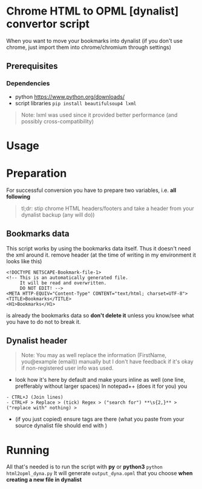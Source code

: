 # Chrome HTML to OPML \[dynalist\] convertor script
When you want to move your bookmarks into dynalist (if you don't use chrome, just import them into chrome/chromium through settings)

## Prerequisites
### Dependencies
- python
https://www.python.org/downloads/
- script libraries
```pip install beautifulsoup4 lxml```

>Note: lxml was used since it provided better performance (and possibly cross-compatibility)

# Usage
# Preparation
For successful conversion you have to prepare two variables, i.e. **all following** 
> tl;dr: stip chrome HTML headers/footers and take a header from your dynalist backup (any will do))

## Bookmarks data
This script works by using the bookmarks data itself. Thus it doesn't need the xml around it.
 remove header
(at the time of writing in my environment it looks like this)
```
<!DOCTYPE NETSCAPE-Bookmark-file-1>
<!-- This is an automatically generated file.
     It will be read and overwritten.
     DO NOT EDIT! -->
<META HTTP-EQUIV="Content-Type" CONTENT="text/html; charset=UTF-8">
<TITLE>Bookmarks</TITLE>
<H1>Bookmarks</H1>
```
**<DL><p>** is already the bookmarks data so **don't delete it** unless you know/see what you have to do not to break it.

## Dynalist header
>Note: You may as well replace the information (FirstName, you@example (email)) manually but I don't have feedback if it's okay if non-registered user info was used.

-  look how it's here by default and make yours inline as well (one line, prefferably without larger spaces)
In notepad++ (does it for you) you
```
- CTRL+J (Join lines)
- CTRL+F > Replace > (tick) Regex > ("search for") **\s{2,}** > ("replace with" nothing) >
```
- (if you just copied) ensure tags are there (what you paste from your source dynalist file should end with **<body>**)

# Running
All that's needed is to run the script with **py** or **python3**
```python html2opml_dyna.py```
It will generate `output_dyna.opml` that you choose **when creating a new file in dynalist**
